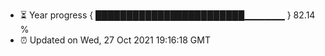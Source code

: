 - ⏳ Year progress { ████████████████████████▁▁▁▁▁▁ } 82.14 %
- ⏰ Updated on Wed, 27 Oct 2021 19:16:18 GMT

